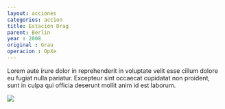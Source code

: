 ```yaml
---
layout: acciones
categories: accion
title: Estación Drag
parent: Berlin
year : 2008
original : Grau
operacion : OpXe
---
```

Lorem aute irure dolor in reprehenderit in voluptate velit esse cillum dolore eu fugiat nulla pariatur. Excepteur sint occaecat cupidatat non proident, sunt in culpa qui officia deserunt mollit anim id est laborum.

![](../../../assets/images/{{page.slug}}.webp)
